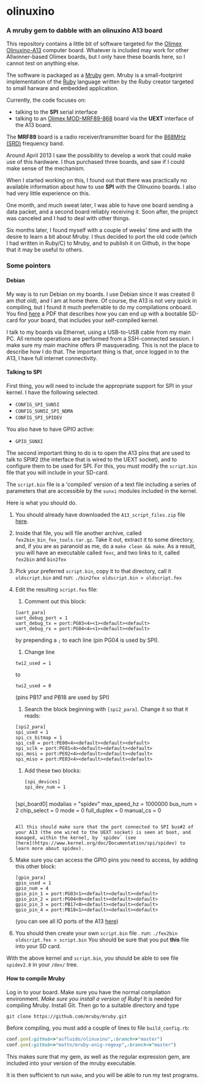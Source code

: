 # olinuxino

### A mruby gem to dabble with an olinuxino A13 board

This repository contains a little bit of software targeted for the 
[Olimex Olinuxino-A13](https://www.olimex.com/Products/OLinuXino/A13/A13-OLinuXino)
computer board. Whatever is included may work for other
Allwinner-based Olimex boards, but I only have these boards here, so I
cannot test on anything else.

The software is packaged as a [Mruby](https://github.com/mruby/mruby)
gem. Mruby is a small-footprint implementation of the
[Ruby](http://www.ruby-lang.org) language written by the Ruby creator
targeted to small harware and embedded application.

Currently, the code focuses on:

* talking to the **SPI** serial interface
* talking to an
  [Olimex MOD-MRF89-868](https://www.olimex.com/Products/Modules/RF/MOD-MRF89-868/)
  board via the **UEXT** interface of the A13 board.

The **MRF89** board is a radio receiver/transmitter board for the
[868MHz (SRD)](http://en.wikipedia.org/wiki/Short_Range_Devices)
frequency band.

Around April 2013 I saw the possibility to develop a work that could
make use of this hardware. I thus purchased three boards, and saw if I
could make sense of the mechanism.

When I started working on this, I found out that there was practically
no available information about how to use **SPI** with the Olinuxino
boards. I also had very little experience on this.

One month, and much sweat later, I was able to have one board sending
a data packet, and a second board reliably receiving it. Soon after,
the project was canceled and I had to deal with other things.

Six months later, I found myself with a couple of weeks' time and with
the desire to learn a bit about Mruby. I thus decided to port the old
code (which I had written in Ruby/C) to Mruby, and to publish it on
Github, in the hope that it may be useful to others.

### Some pointers

#### Debian

My way is to run Debian on my boards. I use Debian since it was
created (I am *that* old), and I am at home there. Of course, the A13
is not very quick in compiling, but I found it much preferrable to
do my compilations onboard. You find
[here](https://github.com/OLIMEX/OLINUXINO/blob/master/SOFTWARE/A13/olinuxino-debian.pdf)
a PDF that describes how you can end up with a bootable SD-card for
your board, that includes your self-compiled kernel. 

I talk to my boards via Ethernet, using a USB-to-USB cable from my
main PC. All remote operations are performed from a SSH-connected
session. I make sure my main machine offers IP masquerading. This is
not the place to describe how I do that. The important thing is that,
once logged in to the A13, I have full internet connectivity.

#### Talking to **SPI**

First thing, you will need to include the appropriate support for SPI
in your kernel. I have the following selected:

* `CONFIG_SPI_SUN5I`
* `CONFIG_SUN5I_SPI_NDMA`
* `CONFIG_SPI_SPIDEV`

You also have to have GPIO active:

* `GPIO_SUNXI`

The second important thing to do is to open the A13 pins that are used
to talk to SPI#2 (the interface that is wired to the UEXT socket), and
to configure them to be used for SPI. For this, you must modify the
`script.bin` file that you will include in your SD-card. 

The `script.bin` file is a 'compiled' version of a text file including
a series of parameters that are accessible by the `sunxi` modules
included in the kernel.

Here is what you should do.

1. You should already have downloaded the `A13_script_files.zip` file
   [here](https://docs.google.com/file/d/0B-bAEPML8fwlNElERXRUZURTTUU/).
1. Inside that file, you will file another archive, called
   `fex2bin_bin_fex_tools.tar.gz`. Take it out, extract it to some
   directory, and, if you are as paranoid as me, do a `make clean &&
   make`. As a result, you will have an executable called `fexc`, and
   two links to it, called `fex2bin` and `bin2fex`
1. Pick your preferred `script.bin`, copy it to that directory, call
   it `oldscript.bin` and run:
	   `./bin2fex oldscript.bin > oldscript.fex	`
1. Edit the resulting `script.fex` file:
   1. Comment out this block:
	 ```
	 [uart_para]
	 uart_debug_port = 1
	 uart_debug_tx = port:PG03<4><1><default><default>
	 uart_debug_rx = port:PG04<4><1><default><default>
	 ```

	by prepending a `;` to each line (pin PG04 is used by SPI).
   1. Change line
	 ```
	 twi2_used = 1
	 ```
	 to
	 ```
	 twi2_used = 0
	 ```
	 (pins PB17 and PB18 are used by SPI)
   1. Search the block beginning with `[spi2_para]`. Change it so that
	 it reads:

	```
	[spi2_para]
	spi_used = 1
	spi_cs_bitmap = 1
	spi_cs0 = port:PE00<4><default><default><default>
	spi_sclk = port:PE01<4><default><default><default>
	spi_mosi = port:PE02<4><default><default><default>
	spi_miso = port:PE03<4><default><default><default>
	```

   1. Add these two blocks:
	  ```
	  [spi_devices]
	  spi_dev_num = 1
	 
	 [spi_board0]
	 modalias = "spidev"
	 max_speed_hz = 1000000
	 bus_num = 2
	 chip_select = 0
	 mode = 0
	 full_duplex = 0
	 manual_cs = 0
	 ```

	All this should make sure that the port connected to SPI bus#2 of
	your A13 (the one wired to the UEXT socket) is seen at boot, and
	managed, within the kernel, by `spidev` (see
	[here](https://www.kernel.org/doc/Documentation/spi/spidev) to
	learn more about spidev).
  1. Make sure you can access the GPIO pins you need to access, by
     adding this other block:
	 ```
	 [gpio_para]
	 gpio_used = 1
	 gpio_num = 4
	 gpio_pin_1 = port:PG03<1><default><default><default>
	 gpio_pin_2 = port:PG04<0><default><default><default>
	 gpio_pin_3 = port:PB17<0><default><default><default>
	 gpio_pin_4 = port:PB18<1><default><default><default>
	 ```
	 (you can see all IO ports of the A13 [here](http://linux-sunxi.org/A13/PIO))
1. You should then create your own `script.bin` file . 
   run:
   `./fex2bin oldscript.fex > script.bin`
   You should be sure that you put **this** file into your SD card.

With the above kernel and `script.bin`, you should be able to see file
`spidev2.0` in your `/dev/` tree. 

#### How to compile Mruby

Log in to your board. Make sure you have the normal compilation
environment. *Make sure you install a version of Ruby!* It is needed
for compiling Mruby. Install Git. Then go to a suitable directory and
type

	git clone https://github.com/mruby/mruby.git

Before compiling, you must add a couple of lines to file
`build_config.rb`:

```ruby
conf.gem(:github=>"asfluido/olinuxino",:branch=>"master")
conf.gem(:github=>"mattn/mruby-onig-regexp",:branch=>"master")
```

This makes sure that my gem, as well as the regular expression gem,
are included into your version of the mruby executable.

It is then sufficient to run `make`, and you will be able to run my
test programs.
